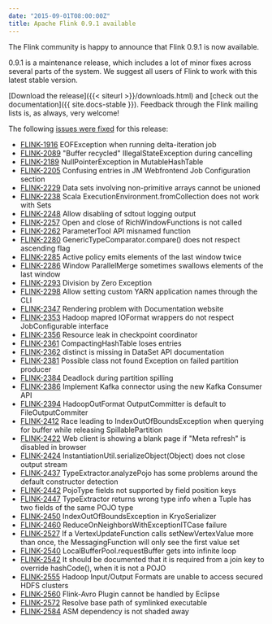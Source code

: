 ```yaml
---
date: "2015-09-01T08:00:00Z"
title: Apache Flink 0.9.1 available
---
```


The Flink community is happy to announce that Flink 0.9.1 is now available.

0.9.1 is a maintenance release, which includes a lot of minor fixes across
several parts of the system. We suggest all users of Flink to work with this
latest stable version.

[Download the release]({{< siteurl >}}/downloads.html) and [check out the
documentation]({{ site.docs-stable }}). Feedback through the Flink mailing lists
is, as always, very welcome!

The following [issues were fixed](https://issues.apache.org/jira/issues/?jql=project%20%3D%20FLINK%20AND%20status%20in%20(Resolved%2C%20Closed)%20AND%20fixVersion%20%3D%200.9.1)
for this release:

- [FLINK-1916](https://issues.apache.org/jira/browse/FLINK-1916) EOFException when running delta-iteration job
- [FLINK-2089](https://issues.apache.org/jira/browse/FLINK-2089) "Buffer recycled" IllegalStateException during cancelling
- [FLINK-2189](https://issues.apache.org/jira/browse/FLINK-2189) NullPointerException in MutableHashTable
- [FLINK-2205](https://issues.apache.org/jira/browse/FLINK-2205) Confusing entries in JM Webfrontend Job Configuration section
- [FLINK-2229](https://issues.apache.org/jira/browse/FLINK-2229) Data sets involving non-primitive arrays cannot be unioned
- [FLINK-2238](https://issues.apache.org/jira/browse/FLINK-2238) Scala ExecutionEnvironment.fromCollection does not work with Sets
- [FLINK-2248](https://issues.apache.org/jira/browse/FLINK-2248) Allow disabling of sdtout logging output
- [FLINK-2257](https://issues.apache.org/jira/browse/FLINK-2257) Open and close of RichWindowFunctions is not called
- [FLINK-2262](https://issues.apache.org/jira/browse/FLINK-2262) ParameterTool API misnamed function
- [FLINK-2280](https://issues.apache.org/jira/browse/FLINK-2280) GenericTypeComparator.compare() does not respect ascending flag
- [FLINK-2285](https://issues.apache.org/jira/browse/FLINK-2285) Active policy emits elements of the last window twice
- [FLINK-2286](https://issues.apache.org/jira/browse/FLINK-2286) Window ParallelMerge sometimes swallows elements of the last window
- [FLINK-2293](https://issues.apache.org/jira/browse/FLINK-2293) Division by Zero Exception
- [FLINK-2298](https://issues.apache.org/jira/browse/FLINK-2298) Allow setting custom YARN application names through the CLI
- [FLINK-2347](https://issues.apache.org/jira/browse/FLINK-2347) Rendering problem with Documentation website
- [FLINK-2353](https://issues.apache.org/jira/browse/FLINK-2353) Hadoop mapred IOFormat wrappers do not respect JobConfigurable interface
- [FLINK-2356](https://issues.apache.org/jira/browse/FLINK-2356) Resource leak in checkpoint coordinator
- [FLINK-2361](https://issues.apache.org/jira/browse/FLINK-2361) CompactingHashTable loses entries
- [FLINK-2362](https://issues.apache.org/jira/browse/FLINK-2362) distinct is missing in DataSet API documentation
- [FLINK-2381](https://issues.apache.org/jira/browse/FLINK-2381) Possible class not found Exception on failed partition producer
- [FLINK-2384](https://issues.apache.org/jira/browse/FLINK-2384) Deadlock during partition spilling
- [FLINK-2386](https://issues.apache.org/jira/browse/FLINK-2386) Implement Kafka connector using the new Kafka Consumer API
- [FLINK-2394](https://issues.apache.org/jira/browse/FLINK-2394) HadoopOutFormat OutputCommitter is default to FileOutputCommiter
- [FLINK-2412](https://issues.apache.org/jira/browse/FLINK-2412) Race leading to IndexOutOfBoundsException when querying for buffer while releasing SpillablePartition
- [FLINK-2422](https://issues.apache.org/jira/browse/FLINK-2422) Web client is showing a blank page if "Meta refresh" is disabled in browser
- [FLINK-2424](https://issues.apache.org/jira/browse/FLINK-2424) InstantiationUtil.serializeObject(Object) does not close output stream
- [FLINK-2437](https://issues.apache.org/jira/browse/FLINK-2437) TypeExtractor.analyzePojo has some problems around the default constructor detection
- [FLINK-2442](https://issues.apache.org/jira/browse/FLINK-2442) PojoType fields not supported by field position keys
- [FLINK-2447](https://issues.apache.org/jira/browse/FLINK-2447) TypeExtractor returns wrong type info when a Tuple has two fields of the same POJO type
- [FLINK-2450](https://issues.apache.org/jira/browse/FLINK-2450) IndexOutOfBoundsException in KryoSerializer
- [FLINK-2460](https://issues.apache.org/jira/browse/FLINK-2460) ReduceOnNeighborsWithExceptionITCase failure
- [FLINK-2527](https://issues.apache.org/jira/browse/FLINK-2527) If a VertexUpdateFunction calls setNewVertexValue more than once, the MessagingFunction will only see the first value set
- [FLINK-2540](https://issues.apache.org/jira/browse/FLINK-2540) LocalBufferPool.requestBuffer gets into infinite loop
- [FLINK-2542](https://issues.apache.org/jira/browse/FLINK-2542) It should be documented that it is required from a join key to override hashCode(), when it is not a POJO
- [FLINK-2555](https://issues.apache.org/jira/browse/FLINK-2555) Hadoop Input/Output Formats are unable to access secured HDFS clusters
- [FLINK-2560](https://issues.apache.org/jira/browse/FLINK-2560) Flink-Avro Plugin cannot be handled by Eclipse
- [FLINK-2572](https://issues.apache.org/jira/browse/FLINK-2572) Resolve base path of symlinked executable
- [FLINK-2584](https://issues.apache.org/jira/browse/FLINK-2584) ASM dependency is not shaded away
